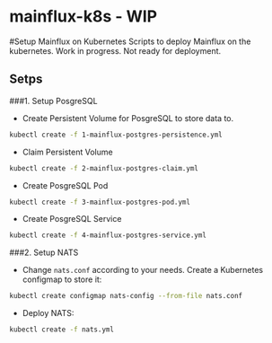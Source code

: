 # mainflux-k8s - WIP
#Setup Mainflux on Kubernetes
Scripts to deploy Mainflux on the kubernetes. Work in progress. Not ready for deployment.

## Setps

###1. Setup PosgreSQL 
- Create Persistent Volume for PosgreSQL to store data to.
```bash 
kubectl create -f 1-mainflux-postgres-persistence.yml
```
- Claim Persistent Volume
```bash
kubectl create -f 2-mainflux-postgres-claim.yml
```
- Create PosgreSQL Pod
```bash
kubectl create -f 3-mainflux-postgres-pod.yml
```
- Create PosgreSQL Service
```bash
kubectl create -f 4-mainflux-postgres-service.yml
```

###2. Setup NATS
- Change `nats.conf` according to your needs.
Create a Kubernetes configmap to store it:
```bash
kubectl create configmap nats-config --from-file nats.conf
```
- Deploy NATS:
```bash
kubectl create -f nats.yml
```


